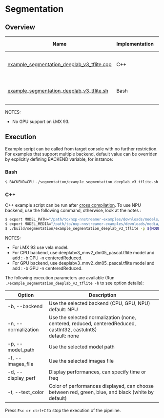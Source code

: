 # Segmentation

## Overview
Name | Implementation | Platforms | Model | ML engine | Backend | Features
--- | --- | --- | --- | --- | --- | ---
[example_segmentation_deeplab_v3_tflite.cpp](./cpp/example_segmentation_deeplab_v3_tflite.cpp) | C++ | i.MX 8M Plus <br> i.MX 93| deeplab_v3_mnv2 | TFLite | NPU (defaut)<br>GPU<br>CPU<br> | multifilesrc<br>gst-launch<br>
[example_segmentation_deeplab_v3_tflite.sh](./example_segmentation_deeplab_v3_tflite.sh) | Bash | i.MX 8M Plus <br> i.MX 93| deeplab_v3_mnv2 | TFLite | NPU (defaut)<br>GPU<br>CPU<br> | multifilesrc<br>gst-launch<br>

NOTES:
* No GPU support on i.MX 93.

## Execution
Example script can be called from target console with no further restriction. For examples that support multiple backend, default value can be overriden by explicitly defining BACKEND variable, for instance:
### Bash
```bash
$ BACKEND=CPU ./segmentation/example_segmentation_deeplab_v3_tflite.sh
```
### C++
C++ example script can be run after [cross compilation](../). To use NPU backend, use the following command, otherwise, look at the notes :
```bash
$ export MODEL_PATH="/path/to/nxp-nnstreamer-examples/downloads/models/segmentation"
$ export MODEL_MEDIA="/path/to/nxp-nnstreamer-examples/downloads/media/pascal_voc_2012_images"
$ ./build/segmentation/example_segmentation_deeplab_v3_tflite -p ${MODEL_PATH}/deeplabv3_mnv2_dm05_pascal_quant_uint8_float32.tflite -f ${MODEL_MEDIA}/image%04d.jpg
```
NOTES:
* For i.MX 93 use vela model.
* For CPU backend, use deeplabv3_mnv2_dm05_pascal.tflite model and add : -b CPU -n centeredReduced.
* For GPU backend, use deeplabv3_mnv2_dm05_pascal.tflite model and add : -b GPU -n centeredReduced.

The following execution parameters are available (Run ``` ./example_segmentation_deeplab_v3_tflite -h``` to see option details):

Option | Description
--- | ---
-b, --backend | Use the selected backend (CPU, GPU, NPU)<br> default: NPU
-n, --normalization | Use the selected normalization (none, centered, reduced, centeredReduced, castInt32, castuInt8)<br> default: none
-p, --model_path | Use the selected model path
-f, --images_file | Use the selected images file
-d, --display_perf |Display performances, can specify time or freq
-t, --text_color | Color of performances displayed, can choose between red, green, blue, and black (white by default)

Press ```Esc or ctrl+C``` to stop the execution of the pipeline.